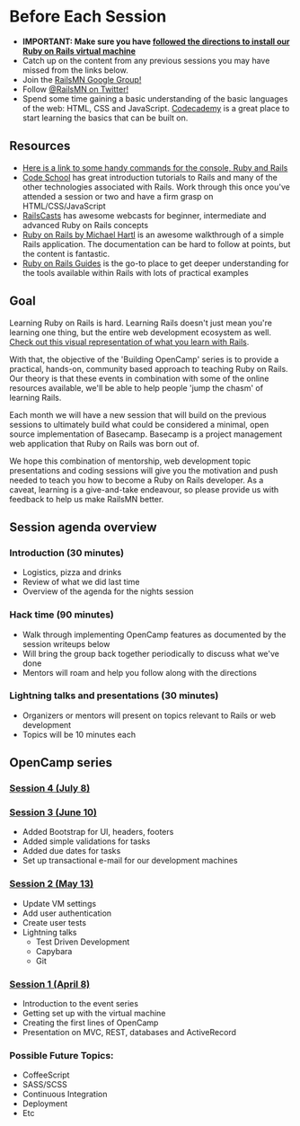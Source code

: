 Before Each Session
========
- **IMPORTANT: Make sure you have [followed the directions to install our Ruby on Rails virtual machine](https://github.com/railsmn/railsmn-dev-box)**
- Catch up on the content from any previous sessions you may have missed from the links below.
- Join the [RailsMN Google Group!](https://groups.google.com/forum/?fromgroups#!forum/railsmn)
- Follow [@RailsMN on Twitter!](http://www.twitter.com/railsmn)
- Spend some time gaining a basic understanding of the basic languages of the web: HTML, CSS and JavaScript. [Codecademy](http://www.codecademy.com/#!/exercises/0) is a great place to start learning the basics that can be built on.

## Resources

- [Here is a link to some handy commands for the console, Ruby and Rails](http://pragtob.github.io/rails-beginner-cheatsheet/)
- [Code School](http://www.codeschool.com) has great introduction tutorials to Rails and many of the other technologies associated with Rails. Work through this once you've attended a session or two and have a firm grasp on HTML/CSS/JavaScript
- [RailsCasts](http://www.railscasts.com) has awesome webcasts for beginner, intermediate and advanced Ruby on Rails concepts
- [Ruby on Rails by Michael Hartl](http://ruby.railstutorial.org/ruby-on-rails-tutorial-book) is an awesome walkthrough of a simple Rails application. The documentation can be hard to follow at points, but the content is fantastic.
- [Ruby on Rails Guides](http://guides.rubyonrails.org/) is the go-to place to get deeper understanding for the tools available within Rails with lots of practical examples


## Goal

Learning Ruby on Rails is hard. Learning Rails doesn't just mean you're learning one thing, but the entire web development ecosystem as well. [Check out this visual representation of what you learn with Rails](http://j.mp/railsmap).

With that, the objective of the 'Building OpenCamp' series is to provide a practical, hands-on, community based approach to teaching Ruby on Rails. Our theory is that these events in combination with some of the online resources available, we'll be able to help people 'jump the chasm' of learning Rails.

Each month we will have a new session that will build on the previous sessions to ultimately build what could be considered a minimal, open source implementation of Basecamp. Basecamp is a project management web application that Ruby on Rails was born out of.

We hope this combination of mentorship, web development topic presentations and coding sessions will give you the motivation and push needed to teach you how to become a Ruby on Rails developer. As a caveat, learning is a give-and-take endeavour, so please provide us with feedback to help us make RailsMN better.

## Session agenda overview

### Introduction (30 minutes)
- Logistics, pizza and drinks
- Review of what we did last time
- Overview of the agenda for the nights session

### Hack time (90 minutes)
- Walk through implementing OpenCamp features as documented by the session writeups below
- Will bring the group back together periodically to discuss what we've done
- Mentors will roam and help you follow along with the directions

### Lightning talks and presentations (30 minutes)
- Organizers or mentors will present on topics relevant to Rails or web development
- Topics will be 10 minutes each

## OpenCamp series 

### [Session 4 (July 8)](https://github.com/railsmn/schedule/blob/master/open_camp/session4.md) 

### [Session 3 (June 10)](https://github.com/railsmn/schedule/blob/master/open_camp/session3.md)
- Added Bootstrap for UI, headers, footers
- Added simple validations for tasks
- Added due dates for tasks
- Set up transactional e-mail for our development machines

### [Session 2 (May 13)](https://github.com/railsmn/schedule/blob/master/open_camp/session2.md)
- Update VM settings
- Add user authentication
- Create user tests
- Lightning talks 
  - Test Driven Development
  - Capybara
  - Git

### [Session 1 (April 8)](https://github.com/railsmn/schedule/blob/master/open_camp/session1.md)
- Introduction to the event series
- Getting set up with the virtual machine
- Creating the first lines of OpenCamp
- Presentation on MVC, REST, databases and ActiveRecord


### Possible Future Topics: 
- CoffeeScript
- SASS/SCSS
- Continuous Integration
- Deployment
- Etc


